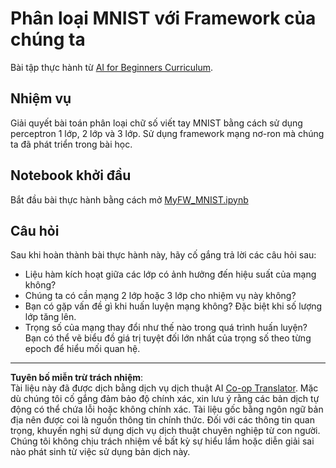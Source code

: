 <!--
CO_OP_TRANSLATOR_METADATA:
{
  "original_hash": "48fdd704d483e19bc3d7464074c9fcbe",
  "translation_date": "2025-08-29T12:35:19+00:00",
  "source_file": "lessons/3-NeuralNetworks/04-OwnFramework/lab/README.md",
  "language_code": "vi"
}
-->
# Phân loại MNIST với Framework của chúng ta

Bài tập thực hành từ [AI for Beginners Curriculum](https://github.com/microsoft/ai-for-beginners).

## Nhiệm vụ

Giải quyết bài toán phân loại chữ số viết tay MNIST bằng cách sử dụng perceptron 1 lớp, 2 lớp và 3 lớp. Sử dụng framework mạng nơ-ron mà chúng ta đã phát triển trong bài học.

## Notebook khởi đầu

Bắt đầu bài thực hành bằng cách mở [MyFW_MNIST.ipynb](MyFW_MNIST.ipynb)

## Câu hỏi

Sau khi hoàn thành bài thực hành này, hãy cố gắng trả lời các câu hỏi sau:

- Liệu hàm kích hoạt giữa các lớp có ảnh hưởng đến hiệu suất của mạng không?
- Chúng ta có cần mạng 2 lớp hoặc 3 lớp cho nhiệm vụ này không?
- Bạn có gặp vấn đề gì khi huấn luyện mạng không? Đặc biệt khi số lượng lớp tăng lên.
- Trọng số của mạng thay đổi như thế nào trong quá trình huấn luyện? Bạn có thể vẽ biểu đồ giá trị tuyệt đối lớn nhất của trọng số theo từng epoch để hiểu mối quan hệ.

---

**Tuyên bố miễn trừ trách nhiệm**:  
Tài liệu này đã được dịch bằng dịch vụ dịch thuật AI [Co-op Translator](https://github.com/Azure/co-op-translator). Mặc dù chúng tôi cố gắng đảm bảo độ chính xác, xin lưu ý rằng các bản dịch tự động có thể chứa lỗi hoặc không chính xác. Tài liệu gốc bằng ngôn ngữ bản địa nên được coi là nguồn thông tin chính thức. Đối với các thông tin quan trọng, khuyến nghị sử dụng dịch vụ dịch thuật chuyên nghiệp từ con người. Chúng tôi không chịu trách nhiệm về bất kỳ sự hiểu lầm hoặc diễn giải sai nào phát sinh từ việc sử dụng bản dịch này.